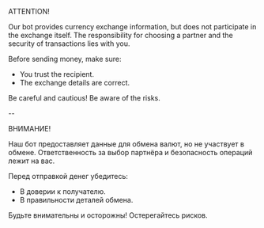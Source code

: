 ATTENTION!

Our bot provides currency exchange information, but does not participate in the exchange itself. The responsibility for choosing a partner and the security of transactions lies with you.

Before sending money, make sure:
- You trust the recipient.
- The exchange details are correct.

Be careful and cautious! Be aware of the risks.

--

ВНИМАНИЕ!

Наш бот предоставляет данные для обмена валют, но не участвует в обмене. Ответственность за выбор партнёра и безопасность операций лежит на вас.

Перед отправкой денег убедитесь:
- В доверии к получателю.
- В правильности деталей обмена.

Будьте внимательны и осторожны! Остерегайтесь рисков.